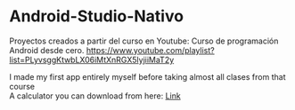 # Android-Studio-Nativo
Proyectos creados a partir del curso en Youtube: Curso de programación Android desde cero. https://www.youtube.com/playlist?list=PLyvsggKtwbLX06iMtXnRGX5lyjiiMaT2y

I made my first app entirely myself before taking almost all clases from that course  
A calculator you can download from here: [Link](https://github.com/FelixJMaxwell/Android-Studio-Nativo/raw/master/Calculadora/calculadora.apk)
